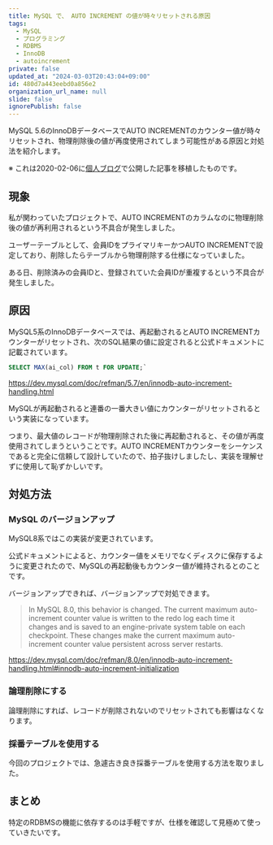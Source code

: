 ```yaml
---
title: MySQL で、 AUTO INCREMENT の値が時々リセットされる原因
tags:
  - MySQL
  - プログラミング
  - RDBMS
  - InnoDB
  - autoincrement
private: false
updated_at: "2024-03-03T20:43:04+09:00"
id: 480d7a443eebd0a856e2
organization_url_name: null
slide: false
ignorePublish: false
---
```


MySQL 5.6のInnoDBデータベースでAUTO INCREMENTのカウンター値が時々リセットされ、物理削除後の値が再度使用されてしまう可能性がある原因と対処法を紹介します。

※ これは2020-02-06に[個人ブログ](https://bicstone.me)で公開した記事を移植したものです。

## 現象

私が関わっていたプロジェクトで、AUTO INCREMENTのカラムなのに物理削除後の値が再利用されるという不具合が発生しました。

ユーザーテーブルとして、会員IDをプライマリキーかつAUTO INCREMENTで設定しており、削除したらテーブルから物理削除する仕様になっていました。

ある日、削除済みの会員IDと、登録されていた会員IDが重複するという不具合が発生しました。

## 原因

MySQL5系のInnoDBデータベースでは、再起動されるとAUTO INCREMENTカウンターがリセットされ、次のSQL結果の値に設定されると公式ドキュメントに記載されています。

```sql
SELECT MAX(ai_col) FROM t FOR UPDATE;`
```

https://dev.mysql.com/doc/refman/5.7/en/innodb-auto-increment-handling.html

MySQLが再起動されると連番の一番大きい値にカウンターがリセットされるという実装になっています。

つまり、最大値のレコードが物理削除された後に再起動されると、その値が再度使用されてしまうということです。AUTO INCREMENTカウンターをシーケンスであると完全に信頼して設計していたので、拍子抜けしましたし、実装を理解せずに使用して恥ずかしいです。

## 対処方法

### MySQL のバージョンアップ

MySQL8系ではこの実装が変更されています。

公式ドキュメントによると、カウンター値をメモリでなくディスクに保存するように変更されたので、MySQLの再起動後もカウンター値が維持されるとのことです。

バージョンアップできれば、バージョンアップで対処できます。

> In MySQL 8.0, this behavior is changed. The current maximum auto-increment counter value is written to the redo log each time it changes and is saved to an engine-private system table on each checkpoint. These changes make the current maximum auto-increment counter value persistent across server restarts.

https://dev.mysql.com/doc/refman/8.0/en/innodb-auto-increment-handling.html#innodb-auto-increment-initialization

### 論理削除にする

論理削除にすれば、レコードが削除されないのでリセットされても影響はなくなります。

### 採番テーブルを使用する

今回のプロジェクトでは、急遽古き良き採番テーブルを使用する方法を取りました。

## まとめ

特定のRDBMSの機能に依存するのは手軽ですが、仕様を確認して見極めて使っていきたいです。
